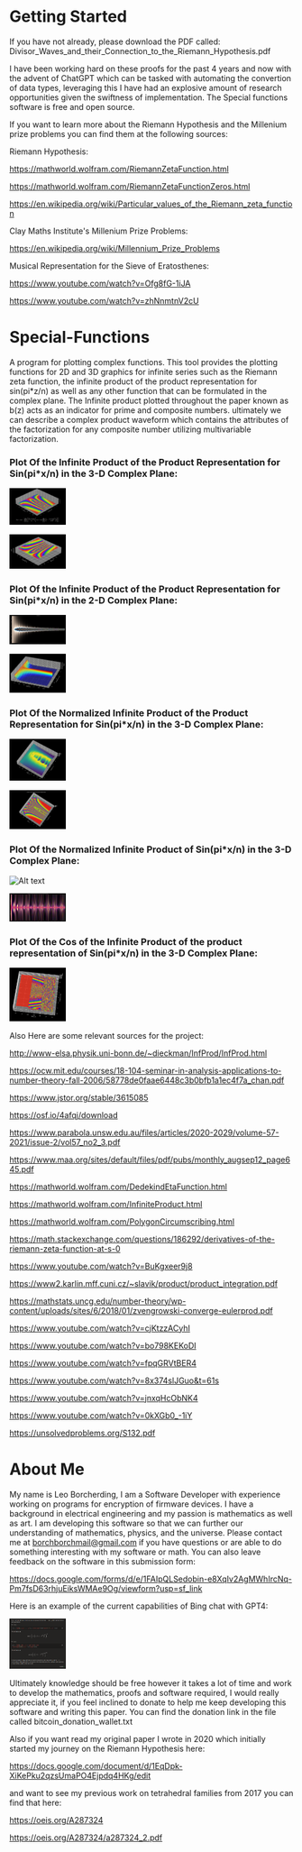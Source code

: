 # Getting Started
If you have not already, please download the PDF called:
Divisor_Waves_and_their_Connection_to_the_Riemann_Hypothesis.pdf

I have been working hard on these proofs for the past 4 years and now with the advent of ChatGPT which can be tasked with automating the convertion of data types, leveraging this I have had an explosive amount of research opportunities given the swiftness of implementation.
The Special functions software is free and open source.
  
If you want to learn more about the Riemann Hypothesis and the Millenium prize problems you can find them at the following sources:

Riemann Hypothesis:

https://mathworld.wolfram.com/RiemannZetaFunction.html

https://mathworld.wolfram.com/RiemannZetaFunctionZeros.html

https://en.wikipedia.org/wiki/Particular_values_of_the_Riemann_zeta_function

Clay Maths Institute's Millenium Prize Problems:

https://en.wikipedia.org/wiki/Millennium_Prize_Problems

Musical Representation for the Sieve of Eratosthenes:

https://www.youtube.com/watch?v=Ofg8fG-1iJA

https://www.youtube.com/watch?v=zhNnmtnV2cU

# Special-Functions
A program for plotting complex functions. This tool provides the plotting functions for 2D and 3D graphics for infinite series such as the Riemann zeta function, 
the infinite product of the product representation for sin(pi*z/n) as well as any other function that can be formulated in the complex plane. The Infinite product plotted throughout the paper known as b(z) acts as an indicator for prime and composite numbers. ultimately we can describe a complex product waveform which contains the attributes of the factorization for any composite number utilizing multivariable factorization.

### Plot Of the Infinite Product of the Product Representation for Sin(pi*x/n) in the 3-D Complex Plane:

<img
src="graphs/3D_Complex_Graphs/product_of_product_representation_of_sin/prism/Poster_formula_leoborch_special_functions_2.png"
  alt="Alt text"
  title="Plot Of the Infinite Product of the Product Representation for Sin(pi*x/n)"
  style="display: inline-block; margin: 0 auto; max-width: 100px">
  
<img
src="graphs/3D_Complex_Graphs/product_of_product_representation_of_sin/prism/non_normalized_goodm_prism_9.png"
  alt="Alt text"
  title="Plot Of the Infinite Product of the Product Representation for Sin(pi*x/n)"
  style="display: inline-block; margin: 0 auto; max-width: 100px">

### Plot Of the Infinite Product of the Product Representation for Sin(pi*x/n) in the 2-D Complex Plane:

<img
src="graphs/2D_Complex_Graphs/Infinite_Product_of_infinite_product_representation_of_sin/Complex_product_11_n[0-84]_Imaginary_scalar.png"
  alt="Alt text"
  title="Plot Of the Infinite Product of the Product Representation for Sin(pi*x/n)"
  style="display: inline-block; margin: 0 auto; max-width: 100px">
  
<img
src="graphs/SpineComparison/Rainbow/riesz_cos_spine_prism_norm_imag_mag_3d_2.png"
  alt="Alt text"
  title="Plot Of the Infinite Product of the Product Representation for Sin(pi*x/n)"
  style="display: inline-block; margin: 0 auto; max-width: 100px">

### Plot Of the Normalized Infinite Product of the Product Representation for Sin(pi*x/n) in the 3-D Complex Plane:

<img
  src="graphs/3D_Complex_Graphs/product_of_product_representation_of_sin/jet/ComplexPlot_prodprodforsin_15.png"
  alt="Alt text"
  title="Plot Of the Infinite Product of the Product Representation for Sin(pi*x/n)"
  style="display: inline-block; margin: 0 auto; max-width: 100px">
  
<img
  src="graphs/3D_Complex_Graphs/product_of_product_representation_of_sin/prism/ComplexPlot_norm_prodprodforsin_prism_3.png"
  alt="Alt text"
  title="Plot Of the Infinite Product of the Product Representation for Sin(pi*x/n)"
  style="display: inline-block; margin: 0 auto; max-width: 100px">

### Plot Of the Normalized Infinite Product of Sin(pi*x/n) in the 3-D Complex Plane:

<img
  src="graphs/SpineComparison/Rainbow/Viete_cos_norm_3d_2"
  alt="Alt text"
  title="Plot Of the Infinite Product of the Product Representation for Sin(pi*x/n)"
  style="display: inline-block; margin: 0 auto; max-width: 100px">

<img
  src="graphs/SpineComparison/Rainbow/riesz_cos_spine_plasma_norm_imag_magpownmag_2d_2.png"
  alt="Alt text"
  title="Plot Of the Infinite Product of the Product Representation for Sin(pi*x/n)"
  style="display: inline-block; margin: 0 auto; max-width: 100px">

### Plot Of the Cos of the Infinite Product of the product representation of Sin(pi*x/n) in the 3-D Complex Plane:
  
 <img
  src="graphs/3D_Complex_Graphs/cos of prod of prod representation of sin/cosprodprodreprsin_11.png"
  alt="Alt text"
  title="Plot Of the Infinite Product of the Product Representation for Sin(pi*x/n)"
  style="display: inline-block; margin: 0 auto; max-width: 100px">

Also Here are some relevant sources for the project:

http://www-elsa.physik.uni-bonn.de/~dieckman/InfProd/InfProd.html

https://ocw.mit.edu/courses/18-104-seminar-in-analysis-applications-to-number-theory-fall-2006/58778de0faae6448c3b0bfb1a1ec4f7a_chan.pdf

https://www.jstor.org/stable/3615085

https://osf.io/4afqj/download

https://www.parabola.unsw.edu.au/files/articles/2020-2029/volume-57-2021/issue-2/vol57_no2_3.pdf

https://www.maa.org/sites/default/files/pdf/pubs/monthly_augsep12_page645.pdf

https://mathworld.wolfram.com/DedekindEtaFunction.html

https://mathworld.wolfram.com/InfiniteProduct.html

https://mathworld.wolfram.com/PolygonCircumscribing.html

https://math.stackexchange.com/questions/186292/derivatives-of-the-riemann-zeta-function-at-s-0

https://www.youtube.com/watch?v=BuKgxeer9j8

https://www2.karlin.mff.cuni.cz/~slavik/product/product_integration.pdf

https://mathstats.uncg.edu/number-theory/wp-content/uploads/sites/6/2018/01/zvengrowski-converge-eulerprod.pdf

https://www.youtube.com/watch?v=cjKtzzACyhI

https://www.youtube.com/watch?v=bo798KEKoDI

https://www.youtube.com/watch?v=fpqGRVtBER4

https://www.youtube.com/watch?v=8x374slJGuo&t=61s

https://www.youtube.com/watch?v=jnxqHcObNK4

https://www.youtube.com/watch?v=0kXGb0_-1iY

https://unsolvedproblems.org/S132.pdf

# About Me
My name is Leo Borcherding, I am a Software Developer with experience working on programs for encryption of firmware devices. I have a background in electrical
engineering and my passion is mathematics as well as art. I am developing this software so that we can further our understanding of mathematics, physics, 
and the universe. Please contact me at borchborchmail@gmail.com if you have questions or are able to do something interesting with my software or math. You can also leave feedback on the software in this submission form:

https://docs.google.com/forms/d/e/1FAIpQLSedobin-e8XqIv2AgMWhIrcNq-Pm7fsD63rhjuEiksWMAe9Og/viewform?usp=sf_link

Here is an example of the current capabilities of Bing chat with GPT4:

<img
  src="gpt35_logs/Conversations/nested_roots.png"
  alt="Alt text"
  title="Latex Prompt Engineering"
  style="display: inline-block; margin: 0 auto; max-width: 100px">

Ultimately knowledge should be free however it takes a lot of time and work to develop the mathematics, proofs and software required, I would really appreciate 
it, if you feel inclined to donate to help me keep developing this software and writing this paper. You can find the donation link in the file called bitcoin_donation_wallet.txt

Also if you want read my original paper I wrote in 2020 which initially started my journey on the Riemann Hypothesis here:

https://docs.google.com/document/d/1EqDpk-XiKePku2qzsUmaPO4Ejpdq4HKg/edit

and want to see my previous work on tetrahedral families from 2017 you can find that here:

https://oeis.org/A287324

https://oeis.org/A287324/a287324_2.pdf
